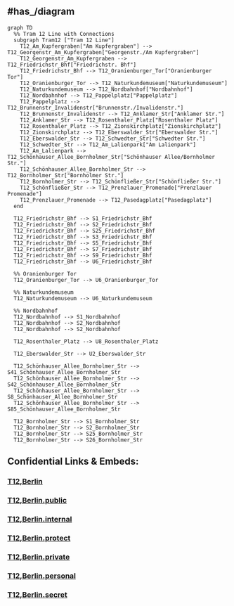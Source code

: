 

## #has_/diagram 


```mermaid
graph TD
  %% Tram 12 Line with Connections
  subgraph Tram12 ["Tram 12 Line"]
    T12_Am_Kupfergraben["Am Kupfergraben"] --> T12_Georgenstr_Am_Kupfergraben["Georgenstr./Am Kupfergraben"]
    T12_Georgenstr_Am_Kupfergraben --> T12_Friedrichstr_Bhf["Friedrichstr. Bhf"]
    T12_Friedrichstr_Bhf --> T12_Oranienburger_Tor["Oranienburger Tor"]
    T12_Oranienburger_Tor --> T12_Naturkundemuseum["Naturkundemuseum"]
    T12_Naturkundemuseum --> T12_Nordbahnhof["Nordbahnhof"]
    T12_Nordbahnhof --> T12_Pappelplatz["Pappelplatz"]
    T12_Pappelplatz --> T12_Brunnenstr_Invalidenstr["Brunnenstr./Invalidenstr."]
    T12_Brunnenstr_Invalidenstr --> T12_Anklamer_Str["Anklamer Str."]
    T12_Anklamer_Str --> T12_Rosenthaler_Platz["Rosenthaler Platz"]
    T12_Rosenthaler_Platz --> T12_Zionskirchplatz["Zionskirchplatz"]
    T12_Zionskirchplatz --> T12_Eberswalder_Str["Eberswalder Str."]
    T12_Eberswalder_Str --> T12_Schwedter_Str["Schwedter Str."]
    T12_Schwedter_Str --> T12_Am_Lalienpark["Am Lalienpark"]
    T12_Am_Lalienpark --> T12_Schönhauser_Allee_Bornholmer_Str["Schönhauser Allee/Bornholmer Str."]
    T12_Schönhauser_Allee_Bornholmer_Str --> T12_Bornholmer_Str["Bornholmer Str."]
    T12_Bornholmer_Str --> T12_Schönfließer_Str["Schönfließer Str."]
    T12_Schönfließer_Str --> T12_Prenzlauer_Promenade["Prenzlauer Promenade"]
    T12_Prenzlauer_Promenade --> T12_Pasedagplatz["Pasedagplatz"]
  end

  T12_Friedrichstr_Bhf --> S1_Friedrichstr_Bhf
  T12_Friedrichstr_Bhf --> S2_Friedrichstr_Bhf
  T12_Friedrichstr_Bhf --> S25_Friedrichstr_Bhf
  T12_Friedrichstr_Bhf --> S3_Friedrichstr_Bhf
  T12_Friedrichstr_Bhf --> S5_Friedrichstr_Bhf
  T12_Friedrichstr_Bhf --> S7_Friedrichstr_Bhf
  T12_Friedrichstr_Bhf --> S9_Friedrichstr_Bhf
  T12_Friedrichstr_Bhf --> U6_Friedrichstr_Bhf

  %% Oranienburger Tor
  T12_Oranienburger_Tor --> U6_Oranienburger_Tor

  %% Naturkundemuseum
  T12_Naturkundemuseum --> U6_Naturkundemuseum

  %% Nordbahnhof
  T12_Nordbahnhof --> S1_Nordbahnhof
  T12_Nordbahnhof --> S2_Nordbahnhof
  T12_Nordbahnhof --> S2_Nordbahnhof

  T12_Rosenthaler_Platz --> U8_Rosenthaler_Platz

  T12_Eberswalder_Str --> U2_Eberswalder_Str

  T12_Schönhauser_Allee_Bornholmer_Str --> S41_Schönhauser_Allee_Bornholmer_Str
  T12_Schönhauser_Allee_Bornholmer_Str --> S42_Schönhauser_Allee_Bornholmer_Str
  T12_Schönhauser_Allee_Bornholmer_Str --> S8_Schönhauser_Allee_Bornholmer_Str
  T12_Schönhauser_Allee_Bornholmer_Str --> S85_Schönhauser_Allee_Bornholmer_Str

  T12_Bornholmer_Str --> S1_Bornholmer_Str
  T12_Bornholmer_Str --> S2_Bornholmer_Str
  T12_Bornholmer_Str --> S25_Bornholmer_Str
  T12_Bornholmer_Str --> S26_Bornholmer_Str

```


## Confidential Links & Embeds: 

### [T12,Berlin](/_Standards/Earth/Continent/Europe/Europe~Central/Germany/Germany~West/State~Berlin/cities~Berlin/cities~Berlin/Berlin-city/Tram,Berlin/T12,Berlin.md) 

### [T12,Berlin.public](/_public/Earth/Continent/Europe/Europe~Central/Germany/Germany~West/State~Berlin/cities~Berlin/cities~Berlin/Berlin-city/Tram,Berlin/T12,Berlin.public.md) 

### [T12,Berlin.internal](/_internal/Earth/Continent/Europe/Europe~Central/Germany/Germany~West/State~Berlin/cities~Berlin/cities~Berlin/Berlin-city/Tram,Berlin/T12,Berlin.internal.md) 

### [T12,Berlin.protect](/_protect/Earth/Continent/Europe/Europe~Central/Germany/Germany~West/State~Berlin/cities~Berlin/cities~Berlin/Berlin-city/Tram,Berlin/T12,Berlin.protect.md) 

### [T12,Berlin.private](/_private/Earth/Continent/Europe/Europe~Central/Germany/Germany~West/State~Berlin/cities~Berlin/cities~Berlin/Berlin-city/Tram,Berlin/T12,Berlin.private.md) 

### [T12,Berlin.personal](/_personal/Earth/Continent/Europe/Europe~Central/Germany/Germany~West/State~Berlin/cities~Berlin/cities~Berlin/Berlin-city/Tram,Berlin/T12,Berlin.personal.md) 

### [T12,Berlin.secret](/_secret/Earth/Continent/Europe/Europe~Central/Germany/Germany~West/State~Berlin/cities~Berlin/cities~Berlin/Berlin-city/Tram,Berlin/T12,Berlin.secret.md)

